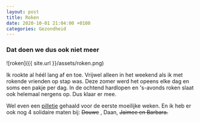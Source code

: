 ```yaml
---
layout: post
title: Roken
date: 2020-10-01 21:04:00 +0100
categories: Gezondheid
---
```


### Dat doen we dus ook niet meer

![roken]({{ site.url }}/assets/roken.png)  

Ik rookte al héél lang af en toe. Vrijwel alleen in het weekend als ik met rokende vrienden op stap was. Deze zomer werd het opeens elke dag en soms een pakje per dag.  In de ochtend hardlopen en 's-avonds roken slaat ook helemaal nergens op. Dus klaar er mee.

Wel even een [pilletje](https://www.farmacotherapeutischkompas.nl/bladeren/preparaatteksten/v/varenicline "Oh nee! Toch geen DRUGS?") gehaald voor de eerste moeilijke weken. En ik heb er ook nog 4 solidaire maten bij: ~~Douwe~~ , Daan, ~~Jaimee en Barbara.~~

<script>
/*
Count up from any date script-
By JavaScript Kit (www.javascriptkit.com)
Over 200+ free scripts here!
*/
var montharray=new Array("Jan","Feb","Mar","Apr","May","Jun","Jul","Aug","Sep","Oct","Nov","Dec")
function countup(yr,m,d){
var today=new Date()
var todayy=today.getYear()
if (todayy < 1000)
todayy+=1900
var todaym=today.getMonth()
var todayd=today.getDate()
var todaystring=montharray[todaym]+" "+todayd+", "+todayy
var paststring=montharray[m-1]+" "+d+", "+yr
var difference=(Math.round((Date.parse(todaystring)-Date.parse(paststring))/(24*60*60*1000))*1)
difference+=" dagen"
document.write("UPDATE: Dat gaat nu "+difference+" goed !")
}
//enter the count up date using the format year/month/day
countup(2020,10,01)
</script>
